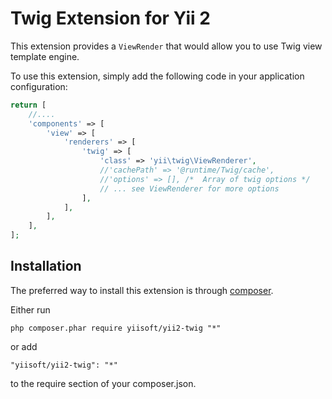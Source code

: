 Twig Extension for Yii 2
========================

This extension provides a `ViewRender` that would allow you to use Twig view template engine.

To use this extension, simply add the following code in your application configuration:

```php
return [
	//....
	'components' => [
		'view' => [
			'renderers' => [
				'twig' => [
					'class' => 'yii\twig\ViewRenderer',
					//'cachePath' => '@runtime/Twig/cache',
					//'options' => [], /*  Array of twig options */
					// ... see ViewRenderer for more options
				],
			],
		],
	],
];
```


Installation
------------

The preferred way to install this extension is through [composer](http://getcomposer.org/download/).

Either run

```
php composer.phar require yiisoft/yii2-twig "*"
```

or add

```
"yiisoft/yii2-twig": "*"
```

to the require section of your composer.json.
